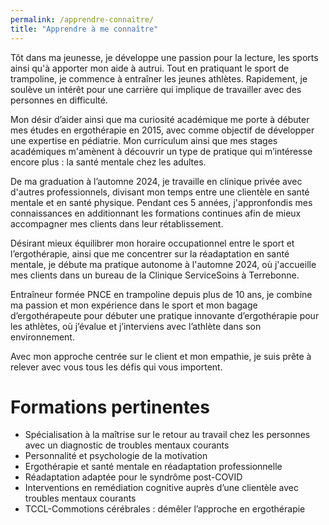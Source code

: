 ```yaml
---
permalink: /apprendre-connaitre/
title: "Apprendre à me connaître"
---
```


Tôt dans ma jeunesse, je développe une passion pour la lecture, les sports ainsi qu'à apporter mon aide à autrui. Tout en pratiquant le sport de trampoline, je commence à entraîner les jeunes athlètes. Rapidement, je soulève un intérêt pour une carrière qui implique de travailler avec des personnes en difficulté. 

Mon désir d’aider ainsi que ma curiosité académique me porte à débuter mes études en ergothérapie en 2015, avec comme objectif de développer une expertise en pédiatrie. Mon curriculum ainsi que mes stages académiques m'amènent à découvrir un type de pratique qui m’intéresse encore plus : la santé mentale chez les adultes. 

De ma graduation à l’automne 2024, je travaille en clinique privée avec d'autres professionnels, divisant mon temps entre une clientèle en santé mentale et en santé physique. Pendant ces 5 années, j'appronfondis mes connaissances en additionnant les formations continues afin de mieux accompagner mes clients dans leur rétablissement. 

Désirant mieux équilibrer mon horaire occupationnel entre le sport et l’ergothérapie, ainsi que me concentrer sur la réadaptation en santé mentale, je débute ma pratique autonome à l'automne 2024, où j'accueille mes clients dans un bureau de la Clinique ServiceSoins à Terrebonne. 

Entraîneur formée PNCE en trampoline depuis plus de 10 ans, je combine ma passion et mon expérience dans le sport et mon bagage d’ergothérapeute pour débuter une pratique innovante d’ergothérapie pour les athlètes, où j’évalue et j’interviens avec l’athlète dans son environnement. 

Avec mon approche centrée sur le client et mon empathie, je suis prête à relever avec vous tous les défis qui vous importent. 

# Formations pertinentes 
- Spécialisation à la maîtrise sur le retour au travail chez les personnes avec un diagnostic de troubles mentaux courants
- Personnalité et psychologie de la motivation
- Ergothérapie et santé mentale en réadaptation professionnelle
- Réadaptation adaptée pour le syndrôme post-COVID
- Interventions en remédiation cognitive auprès d’une clientèle avec troubles mentaux courants
- TCCL-Commotions cérébrales : démêler l’approche en ergothérapie 

